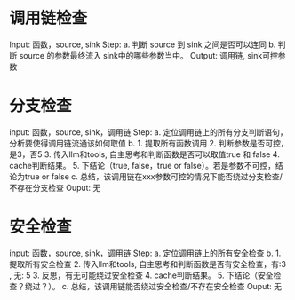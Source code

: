 # 调用链检查

Input: 函数，source, sink
Step:
    a. 判断 source 到 sink 之间是否可以连同
    b. 判断 source 的参数最终流入 sink中的哪些参数当中。
Output: 调用链, sink可控参数


# 分支检查

input: 函数，source, sink，调用链
Step:
    a. 定位调用链上的所有分支判断语句，分析要使得调用链流通该如何取值
    b. 
        1. 提取所有函数调用
        2. 判断参数是否可控， 是3，否5
        3. 传入llm和tools, 自主思考和判断函数是否可以取值true 和 false
        4. cache判断结果。
        5. 下结论（true, false，true or false）。若是参数不可控，结论为true or false
    c. 总结，该调用链在xxx参数可控的情况下能否绕过分支检查/不存在分支检查
Ouput: 无


# 安全检查

input: 函数，source, sink，调用链
Step:
    a. 定位调用链上的所有安全检查
    b. 
        1. 提取所有安全检查
        2. 传入llm和tools, 自主思考和判断函数是否有安全检查，有:3 , 无: 5
        3. 反思，有无可能绕过安全检查
        4. cache判断结果。
        5. 下结论（安全检查？绕过？）。
    c. 总结，该调用链能否绕过安全检查/不存在安全检查
Ouput: 无